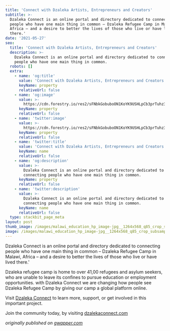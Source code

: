 ```yaml
---
title: 'Connect with Dzaleka Artists, Entrepreneurs and Creators'
subtitle: >-
  Dzaleka Connect is an online portal and directory dedicated to connecting
  people who have one main thing in common – Dzaleka Refugee Camp in Malawi,
  Africa – and a desire to better the lives of those who live or have lived
  there.'
date: '2021-05-27'
seo:
  title: 'Connect with Dzaleka Artists, Entrepreneurs and Creators'
  description: >-
    Dzaleka Connect is an online portal and directory dedicated to connecting
    people who have one main thing in common.
  robots: []
  extra:
    - name: 'og:title'
      value: 'Connect with Dzaleka Artists, Entrepreneurs and Creators'
      keyName: property
      relativeUrl: false
    - name: 'og:image'
      value: >-
        https://cdn.forestry.io/res2/sFNbkGobuboON1KoYK9USHLpCb3prTuhz3uxCQpsIsI/fit/512/512/sm/0/aHR0cHM6Ly9hcHAu/Zm9yZXN0cnkuaW8v/cmFpbHMvYWN0aXZl/X3N0b3JhZ2UvYmxv/YnMvZXlKZmNtRnBi/SE1pT25zaWJXVnpj/MkZuWlNJNklrSkJh/SEJDUm5BME0zY3dQ/U0lzSW1WNGNDSTZi/blZzYkN3aWNIVnlJ/am9pWW14dllsOXBa/Q0o5ZlE9PS0tNmVm/ZmE5Mjk5MDFiMmE3/MzJkYjMwZDkwMmZl/YmExODQ5YTM0NThj/ZS9tYWxhd2lfZWR1/Y2F0aW9uX2hwX2lt/YWdlLmpwZ19fMTI2/NHg1NjhfcTg1X2Ny/b3Bfc3Vic2FtcGxp/bmctMi5qcGc
      keyName: property
      relativeUrl: false
    - name: 'twitter:image'
      value: >-
        https://cdn.forestry.io/res2/sFNbkGobuboON1KoYK9USHLpCb3prTuhz3uxCQpsIsI/fit/512/512/sm/0/aHR0cHM6Ly9hcHAu/Zm9yZXN0cnkuaW8v/cmFpbHMvYWN0aXZl/X3N0b3JhZ2UvYmxv/YnMvZXlKZmNtRnBi/SE1pT25zaWJXVnpj/MkZuWlNJNklrSkJh/SEJDUm5BME0zY3dQ/U0lzSW1WNGNDSTZi/blZzYkN3aWNIVnlJ/am9pWW14dllsOXBa/Q0o5ZlE9PS0tNmVm/ZmE5Mjk5MDFiMmE3/MzJkYjMwZDkwMmZl/YmExODQ5YTM0NThj/ZS9tYWxhd2lfZWR1/Y2F0aW9uX2hwX2lt/YWdlLmpwZ19fMTI2/NHg1NjhfcTg1X2Ny/b3Bfc3Vic2FtcGxp/bmctMi5qcGc
      keyName: property
      relativeUrl: false
    - name: 'twitter:title'
      value: 'Connect with Dzaleka Artists, Entrepreneurs and Creators'
      keyName: name
      relativeUrl: false
    - name: 'og:description'
      value: >-
        Dzaleka Connect is an online portal and directory dedicated to
        connecting people who have one main thing in common.
      keyName: property
      relativeUrl: false
    - name: 'twitter:description'
      value: >-
        Dzaleka Connect is an online portal and directory dedicated to
        connecting people who have one main thing in common.
      keyName: name
      relativeUrl: false
  type: stackbit_page_meta
layout: post
thumb_image: /images/malawi_education_hp_image-jpg__1264x568_q85_crop_subsampling-2.jpg
image: /images/malawi_education_hp_image-jpg__1264x568_q85_crop_subsampling-2.jpg
---
```

Dzaleka Connect is an online portal and directory dedicated to connecting people who have one main thing in common – Dzaleka Refugee Camp in Malawi, Africa – and a desire to better the lives of those who live or have lived there.'

Dzaleka refugee camp is home to over 41,00 refugees and asylum seekers, who are unable to leave its confines to pursue education or employment opportunities. with Dzaleka Connect we are changing how people see Dzaleka Refugee Camp by giving our camp a global platform online.

Visit [Dzaleka Connect](https://dzalekaconnect.com/) to learn more, support, or get involved in this important project.

Join the community today, by visiting [dzalekaconnect.com](http://my.dzalekaconnect.com/)

*originally published on *[*gwapper.com*](https://www.gwapper.com/2021/05/connect-with-dzaleka-artists.html)**

